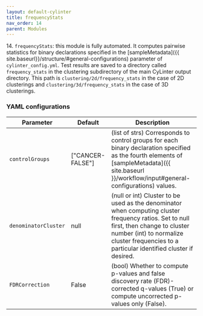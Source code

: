 ```yaml
---
layout: default-cylinter
title: frequencyStats
nav_order: 14
parent: Modules
---
```


14\. `frequencyStats`: this module is fully automated. It computes pairwise statistics for binary declarations specified in the [sampleMetadata]({{ site.baseurl}}/structure/#general-configurations) parameter of `cylinter_config.yml`. Test results are saved to a directory called `frequency_stats` in the clustering subdirectory of the main CyLinter output directory. This path is `clustering/2d/frequency_stats` in the case of 2D clusterings and `clustering/3d/frequency_stats` in the case of 3D clusterings.

### YAML configurations

| Parameter | Default | Description |
| --- | --- | --- |
| `controlGroups` | ["CANCER-FALSE"] | (list of strs) Corresponds to control groups for each binary declaration specified as the fourth elements of [sampleMetadata]({{ site.baseurl }}/workflow/input#general-configurations) values. |
|`denominatorCluster` | null | (null or int) Cluster to be used as the denominator when computing cluster frequency ratios. Set to null first, then change to cluster number (int) to normalize cluster frequencies to a particular identified cluster if desired. |
| `FDRCorrection` | False | (bool) Whether to compute p-values and false discovery rate (FDR)-corrected q-values (True) or compute uncorrected p-values only (False). |
